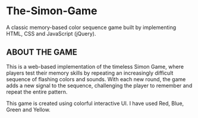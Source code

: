 # The-Simon-Game
A classic memory-based color sequence game built by implementing HTML, CSS and JavaScript (jQuery). 


## ABOUT THE GAME

This is a web-based implementation of the timeless Simon Game, where players test their memory skills by repeating an increasingly difficult sequence of flashing colors and sounds. With each new round, the game adds a new signal to the sequence, challenging the player to remember and repeat the entire pattern.

This game is created using colorful interactive UI. I have used Red, Blue, Green and Yellow.
